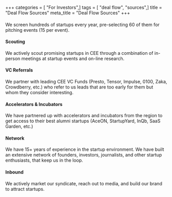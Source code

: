 +++
categories = [ "For Investors",]
tags = [ "deal flow", "sources",]
title = "Deal Flow Sources"
meta_title = "Deal Flow Sources"
+++

####  

We screen hundreds of startups every year, pre-selecting 60 of them for pitching events (15 per event).


#### Scouting

We actively scout promising startups in CEE through a combination of in-person meetings at startup events and on-line research.


#### VC Referrals

We partner with leading CEE VC Funds (Presto, Tensor, Impulse, 0100, Zaka, Crowdberry, etc.) who refer to us leads that are too early for them but whom they consider interesting.


#### Accelerators & Incubators

We have partnered up with accelerators and incubators from the region to get access to their best alumni startups (AceON, StartupYard, InQb, SaaS Garden, etc.)


#### Network

We have 15+ years of experience in the startup environment. We have built an extensive network of founders, investors, journalists, and other startup enthusiasts, that keep us in the loop.


#### Inbound

We actively market our syndicate, reach out to media, and build our brand to attract startups.